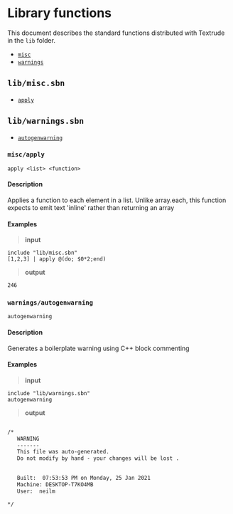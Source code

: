 

<!---

/*
   WARNING 
   -------
   This file was auto-generated.
   Do not modify by hand - your changes will be lost .
    

   Built:  07:53:53 PM on Monday, 25 Jan 2021
   Machine: DESKTOP-T7KO4MB
   User:  neilm

*/ 

--->


# Library functions

This document describes the standard functions distributed with Textrude in the `lib` folder.


- [`misc`](#lib/misc.sbn)
- [`warnings`](#lib/warnings.sbn)




## `lib/misc.sbn`


- [`apply`](#misc/apply)



## `lib/warnings.sbn`


- [`autogenwarning`](#warnings/autogenwarning)






### `misc/apply`
```
apply <list> <function>
```

#### Description
Applies a function to each element in a list.  Unlike
array.each, this function expects to emit text 'inline'
rather than returning an array

#### Examples
> **input**
```scriban-html
include "lib/misc.sbn"
[1,2,3] | apply @(do; $0*2;end)
```
> **output**
```html
246
```






### `warnings/autogenwarning`
```
autogenwarning 
```

#### Description
Generates a boilerplate warning using C++
block commenting

#### Examples
> **input**
```scriban-html
include "lib/warnings.sbn"
autogenwarning
```
> **output**
```html

/*
   WARNING 
   -------
   This file was auto-generated.
   Do not modify by hand - your changes will be lost .
    

   Built:  07:53:53 PM on Monday, 25 Jan 2021
   Machine: DESKTOP-T7KO4MB
   User:  neilm

*/ 

```






